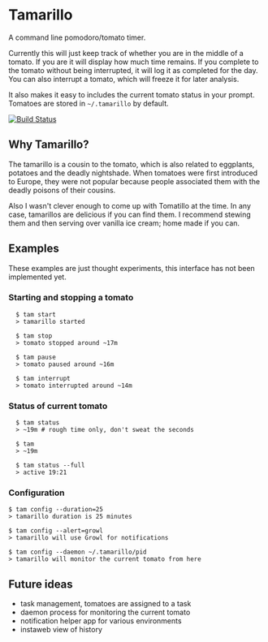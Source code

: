 # Tamarillo

A command line pomodoro/tomato timer.

Currently this will just keep track of whether you are in the middle of
a tomato. If you are it will display how much time remains. If you
complete to the tomato without being interrupted, it will log it as
completed for the day. You can also interrupt a tomato, which will
freeze it for later analysis.

It also makes it easy to includes the  current tomato status in your
prompt. Tomatoes are stored in `~/.tamarillo` by default.

[![Build Status](https://secure.travis-ci.org/timuruski/tamarillo.png)](http://travis-ci.org/timuruski/tamarillo)


## Why Tamarillo?

The tamarillo is a cousin to the tomato, which is also related to
eggplants,  potatoes and the deadly nightshade. When tomatoes were
first introduced to Europe, they were not popular because people
associated them with the deadly poisons of their cousins.

Also I wasn't clever enough to come up with Tomatillo at the time. In
any case, tamarillos are delicious if you can find them. I recommend
stewing them and then serving over vanilla ice cream; home made if you
can.


## Examples

These examples are just thought experiments, this interface has not been
implemented yet.

### Starting and stopping a tomato

```
  $ tam start
  > tamarillo started

  $ tam stop
  > tomato stopped around ~17m

  $ tam pause
  > tomato paused around ~16m

  $ tam interrupt
  > tomato interrupted around ~14m
```

### Status of current tomato

```
  $ tam status
  > ~19m # rough time only, don't sweat the seconds

  $ tam
  > ~19m

  $ tam status --full
  > active 19:21
```

### Configuration

```
$ tam config --duration=25
> tamarillo duration is 25 minutes

$ tam config --alert=growl
> tamarillo will use Growl for notifications

$ tam config --daemon ~/.tamarillo/pid
> tamarillo will monitor the current tomato from here
```


## Future ideas

* task management, tomatoes are assigned to a task
* daemon process for monitoring the current tomato
* notification helper app for various environments
* instaweb view of history
